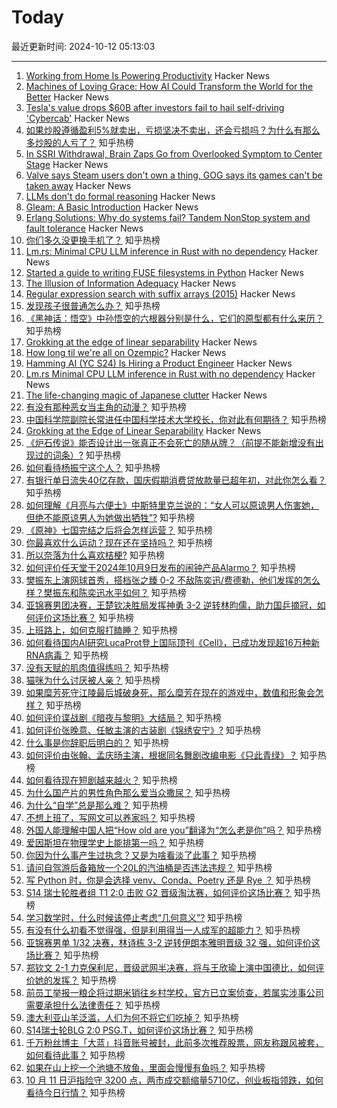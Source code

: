 # Today

最近更新时间: 2024-10-12 05:13:03

--- 
1. [Working from Home Is Powering Productivity](https://www.imf.org/en/Publications/fandd/issues/2024/09/working-from-home-is-powering-productivity-bloom) Hacker News
2. [Machines of Loving Grace: How AI Could Transform the World for the Better](https://darioamodei.com/machines-of-loving-grace) Hacker News
3. [Tesla's value drops $60B after investors fail to hail self-driving 'Cybercab'](https://www.theguardian.com/business/2024/oct/11/teslas-value-drops-60bn-after-self-driving-cybercab-fails-to-excite-investors) Hacker News
4. [如果炒股遵循盈利5%就卖出，亏损坚决不卖出，还会亏损吗？为什么有那么多炒股的人亏了？](https://www.zhihu.com/question/813076069) 知乎热榜
5. [In SSRI Withdrawal, Brain Zaps Go from Overlooked Symptom to Center Stage](https://www.psychiatrist.com/news/brain-zaps-go-from-overlooked-symptom-to-center-stage-in-ssri-withdrawal/) Hacker News
6. [Valve says Steam users don't own a thing, GOG says its games can't be taken away](https://www.gamesradar.com/games/valve-reminds-steam-users-they-dont-actually-own-a-darn-thing-they-buy-gog-pounces-and-says-its-games-cannot-be-taken-away-from-you-thanks-to-offline-installers/) Hacker News
7. [LLMs don't do formal reasoning](https://garymarcus.substack.com/p/llms-dont-do-formal-reasoning-and) Hacker News
8. [Gleam: A Basic Introduction](https://peq42.com/blog/gleam-a-basic-introduction/) Hacker News
9. [Erlang Solutions: Why do systems fail? Tandem NonStop system and fault tolerance](https://www.erlang-solutions.com/blog/why-do-systems-fail-tandem-nonstop-system-and-fault-tolerance/) Hacker News
10. [你们多久没更换手机了？](https://www.zhihu.com/question/658465988) 知乎热榜
11. [Lm.rs: Minimal CPU LLM inference in Rust with no dependency](https://github.com/samuel-vitorino/lm.rs) Hacker News
12. [Started a guide to writing FUSE filesystems in Python](https://gwolf.org/2024/10/started-a-guide-to-writing-fuse-filesystems-in-python.html) Hacker News
13. [The Illusion of Information Adequacy](https://journals.plos.org/plosone/article?id=10.1371/journal.pone.0310216) Hacker News
14. [Regular expression search with suffix arrays (2015)](https://blog.nelhage.com/2015/02/regular-expression-search-with-suffix-arrays/) Hacker News
15. [发现孩子很普通怎么办？](https://www.zhihu.com/question/412620700) 知乎热榜
16. [《黑神话：悟空》中孙悟空的六根器分别是什么，它们的原型都有什么来历？](https://www.zhihu.com/question/665521790) 知乎热榜
17. [Grokking at the edge of linear separability](https://arxiv.org/abs/2410.04489) Hacker News
18. [How long til we're all on Ozempic?](https://asteriskmag.com/issues/07/how-long-til-were-all-on-ozempic) Hacker News
19. [Hamming AI (YC S24) Is Hiring a Product Engineer](https://www.ycombinator.com/companies/hamming-ai/jobs/XTCQPuO-product-engineer) Hacker News
20. [Lm.rs Minimal CPU LLM inference in Rust with no dependency](https://github.com/samuel-vitorino/lm.rs) Hacker News
21. [The life-changing magic of Japanese clutter](https://aeon.co/essays/the-life-changing-magic-of-japanese-clutter) Hacker News
22. [有没有那种恶女当主角的动漫？](https://www.zhihu.com/question/402951162) 知乎热榜
23. [中国科学院副院长常进任中国科学技术大学校长，你对此有何期待？](https://www.zhihu.com/question/817406151) 知乎热榜
24. [Grokking at the Edge of Linear Separability](https://arxiv.org/abs/2410.04489) Hacker News
25. [《炉石传说》能否设计出一张真正不会死亡的随从牌？（前提不能新增没有出现过的词条）?](https://www.zhihu.com/question/793911046) 知乎热榜
26. [如何看待杨振宁这个人？](https://www.zhihu.com/question/31287934) 知乎热榜
27. [有银行单日流失40亿存款，国庆假期消费贷放款量已超年初，对此你怎么看？](https://www.zhihu.com/question/795709707) 知乎热榜
28. [如何理解《月亮与六便士》中斯特里克兰说的：“女人可以原谅男人伤害她，但绝不能原谅男人为她做出牺牲”?](https://www.zhihu.com/question/425760973) 知乎热榜
29. [《原神》七国完结之后将会怎样运营？](https://www.zhihu.com/question/627562643) 知乎热榜
30. [你最喜欢什么运动？现在还在坚持吗？](https://www.zhihu.com/question/766804316) 知乎热榜
31. [所以奈落为什么喜欢桔梗?](https://www.zhihu.com/question/666315860) 知乎热榜
32. [如何评价任天堂于2024年10月9日发布的闹钟产品Alarmo？](https://www.zhihu.com/question/796745149) 知乎热榜
33. [樊振东上演网球首秀，搭档张之臻 0-2 不敌陈奕迅/费德勒，他们发挥的怎么样？樊振东和陈奕迅水平如何？](https://www.zhihu.com/question/820626659) 知乎热榜
34. [亚锦赛男团决赛，王楚钦决胜局发挥神勇 3-2 逆转林昀儒，助力国乒摘冠，如何评价这场比赛？](https://www.zhihu.com/question/809457815) 知乎热榜
35. [上班路上，如何克服打瞌睡？](https://www.zhihu.com/question/800764462) 知乎热榜
36. [如何看待国内AI研究LucaProt登上国际顶刊《Cell》，已成功发现超16万种新RNA病毒？](https://www.zhihu.com/question/814565963) 知乎热榜
37. [没有天赋的肌肉值得练吗？](https://www.zhihu.com/question/768291505) 知乎热榜
38. [猫咪为什么讨厌被人亲？](https://www.zhihu.com/question/658441125) 知乎热榜
39. [如果糜芳死守江陵最后城破身死，那么糜芳在现在的游戏中，数值和形象会怎样？](https://www.zhihu.com/question/803001944) 知乎热榜
40. [如何评价谍战剧《暗夜与黎明》大结局？](https://www.zhihu.com/question/741450872) 知乎热榜
41. [如何评价张晚意、任敏主演的古装剧《锦绣安宁》?](https://www.zhihu.com/question/782974605) 知乎热榜
42. [什么事是你辞职后明白的？](https://www.zhihu.com/question/53293880) 知乎热榜
43. [如何评价由张翰、孟庆旸主演，根据同名舞剧改编电影《只此青绿》？](https://www.zhihu.com/question/679256785) 知乎热榜
44. [如何看待现在短剧越来越火？](https://www.zhihu.com/question/648480376) 知乎热榜
45. [为什么国产片的男性角色那么爱当众撒尿？](https://www.zhihu.com/question/751640254) 知乎热榜
46. [为什么“自学”总是那么难？](https://www.zhihu.com/question/634591602) 知乎热榜
47. [不想上班了，写网文可以养家吗？](https://www.zhihu.com/question/548059074) 知乎热榜
48. [外国人能理解中国人把“How old are you”翻译为“怎么老是你”吗？](https://www.zhihu.com/question/665200611) 知乎热榜
49. [爱因斯坦在物理学史上能排第一吗？](https://www.zhihu.com/question/653124248) 知乎热榜
50. [你因为什么事产生过执念？又是为啥看淡了此事？](https://www.zhihu.com/question/801777143) 知乎热榜
51. [请问自驾游后备箱放一个20L的汽油桶是否违法违规？](https://www.zhihu.com/question/645927189) 知乎热榜
52. [写 Python 时，你是会选择 venv、Conda、Poetry 还是 Rye ？](https://www.zhihu.com/question/666301305) 知乎热榜
53. [S14 瑞士轮胜者组 T1 2:0 击败 G2 晋级淘汰赛，如何评价这场比赛？](https://www.zhihu.com/question/820152171) 知乎热榜
54. [学习数学时，什么时候该停止考虑“几何意义”?](https://www.zhihu.com/question/764950880) 知乎热榜
55. [有没有什么初看不觉得强，但是利用得当一人成军的超能力？](https://www.zhihu.com/question/665119460) 知乎热榜
56. [亚锦赛男单 1/32 决赛，林诗栋 3-2 逆转伊朗本雅明晋级 32 强，如何评价这场比赛？](https://www.zhihu.com/question/821661939) 知乎热榜
57. [郑钦文 2-1 力克保利尼，晋级武网半决赛，将与王欣瑜上演中国德比，如何评价她的发挥？](https://www.zhihu.com/question/821488373) 知乎热榜
58. [前员工举报一粮企将过期米销往乡村学校，官方已立案侦查，若属实涉事公司需要承担什么法律责任？](https://www.zhihu.com/question/812759562) 知乎热榜
59. [澳大利亚山羊泛滥，人们为何不将它们吃掉？](https://www.zhihu.com/question/567095572) 知乎热榜
60. [S14瑞士轮BLG 2:0 PSG.T，如何评价这场比赛？](https://www.zhihu.com/question/821564555) 知乎热榜
61. [千万粉丝博主「大蓝」抖音账号被封，此前多次推荐股票，网友称跟风被套，如何看待此事？](https://www.zhihu.com/question/815800406) 知乎热榜
62. [如果在山上挖一个池塘不放鱼，里面会慢慢有鱼吗？](https://www.zhihu.com/question/448818037) 知乎热榜
63. [10 月 11 日沪指险守 3200 点，两市成交额缩量5710亿，创业板指领跌，如何看待今日行情？](https://www.zhihu.com/question/813176615) 知乎热榜
